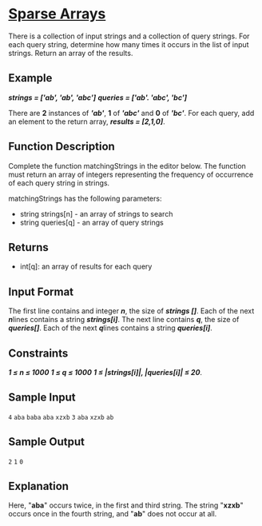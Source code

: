 # [Sparse Arrays](https://www.hackerrank.com/challenges/sparse-arrays/problem)

There is a collection of input strings and a collection of query strings. For each query string, determine how many times it occurs in the list of input strings. Return an array of the results.

## Example

***strings = ['ab', 'ab', 'abc']***
***queries = ['ab'. 'abc', 'bc']***

There are **2** instances of ***'ab'***, **1** of ***'abc'*** and **0** of ***'bc'***. For each query, add an element to the return array, ***results = [2,1,0]***.

## Function Description

Complete the function matchingStrings in the editor below. The function must return an array of integers representing the frequency of occurrence of each query string in strings.

matchingStrings has the following parameters:

- string strings[n] - an array of strings to search
- string queries[q] - an array of query strings

## Returns

- int[q]: an array of results for each query

## Input Format

The first line contains and integer ***n***, the size of ***strings []***.
Each of the next ***n***lines contains a string ***strings[i]***.
The next line contains ***q***, the size of ***queries[]***.
Each of the next ***q***lines contains a string ***queries[i]***.

## Constraints

***1 ≤ n ≤ 1000***
***1 ≤ q ≤ 1000***
***1 ≤ |strings[i]|, |queries[i]| ≤ 20***.

## Sample Input

`4`
`aba`
`baba`
`aba`
`xzxb`
`3`
`aba`
`xzxb`
`ab`

## Sample Output

`2`
`1`
`0`

## Explanation

Here, "**aba**" occurs twice, in the first and third string. The string "**xzxb**" occurs once in the fourth string, and "**ab**" does not occur at all.
